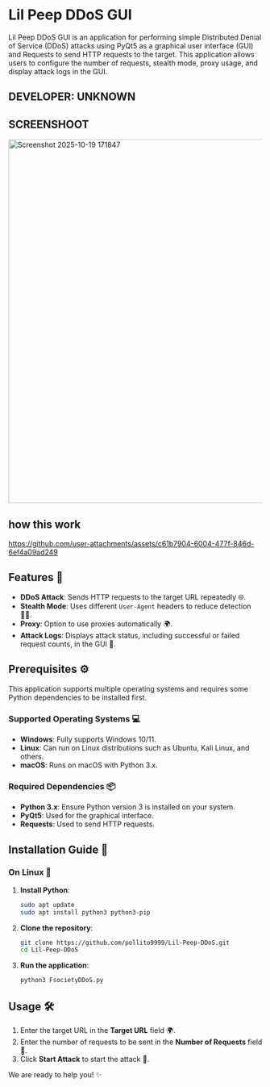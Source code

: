 # Lil Peep DDoS GUI

Lil Peep DDoS GUI is an application for performing simple Distributed Denial of Service (DDoS) attacks using PyQt5 as a graphical user interface (GUI) and Requests to send HTTP requests to the target. This application allows users to configure the number of requests, stealth mode, proxy usage, and display attack logs in the GUI.

## DEVELOPER: UNKNOWN

## SCREENSHOOT
<img width="608" height="721" alt="Screenshot 2025-10-19 171847" src="https://github.com/user-attachments/assets/e7414e25-612b-4bf7-b506-d5495601d39a" />

## how this work
https://github.com/user-attachments/assets/c61b7904-6004-477f-846d-6ef4a09ad249

## Features 🚀

- **DDoS Attack**: Sends HTTP requests to the target URL repeatedly 🌐.
- **Stealth Mode**: Uses different `User-Agent` headers to reduce detection 🕵️‍♂️.
- **Proxy**: Option to use proxies automatically 🌍.
- **Attack Logs**: Displays attack status, including successful or failed request counts, in the GUI 📜.

## Prerequisites ⚙️

This application supports multiple operating systems and requires some Python dependencies to be installed first.

### Supported Operating Systems 💻

- **Windows**: Fully supports Windows 10/11.
- **Linux**: Can run on Linux distributions such as Ubuntu, Kali Linux, and others.
- **macOS**: Runs on macOS with Python 3.x.

### Required Dependencies 📦

- **Python 3.x**: Ensure Python version 3 is installed on your system.
- **PyQt5**: Used for the graphical interface.
- **Requests**: Used to send HTTP requests.

## Installation Guide 🔧

### On Linux 🐧

1. **Install Python**:
   
   ```bash
   sudo apt update
   sudo apt install python3 python3-pip
   ```

2. **Clone the repository**:
   
   ```bash
   git clone https://github.com/pollito9999/Lil-Peep-DDoS.git
   cd Lil-Peep-DDoS
   ```

4. **Run the application**:
   
   ```bash
   python3 FsocietyDDoS.py
   ```

## Usage 🛠️

1. Enter the target URL in the **Target URL** field 🌍.
2. Enter the number of requests to be sent in the **Number of Requests** field 🔢.
5. Click **Start Attack** to start the attack 🚀.

We are ready to help you! ✨

